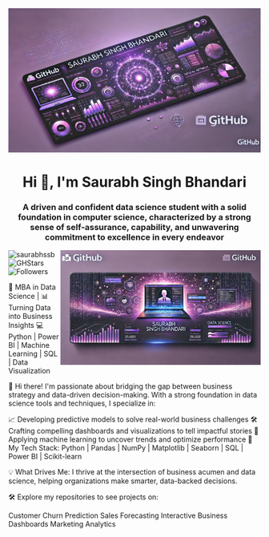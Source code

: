 <a href="(https://github.com/vishalmoc)">
  <img src="https://raw.githubusercontent.com/SaurabhSSB/SaurabhSSB/main/Image.webp" alt="Logo">
</a>
<h1 align="center">Hi 👋, I'm Saurabh Singh Bhandari</h1>
<h3 align="center">A driven and confident data science student with a solid foundation in computer science, characterized by a strong sense of self-assurance, capability, and unwavering commitment to excellence in every endeavor</h3>

<a href="https://linktr.ee/Saurabh_Singh_Bhandari_SSB" target="_blank">
  <img align="right" alt="Data Scientist" width="400" src="https://raw.githubusercontent.com/SaurabhSSB/SaurabhSSB/main/Final%20(2).webp">
</a>

<p align="left">
  <img src="https://komarev.com/ghpvc/?username=saurabhssb&label=Profile%20views&color=0e75b6&style=flat" alt="saurabhssb" />
  <img src="https://img.shields.io/github/stars/SaurabhSSB" alt="GHStars" />
  <img src="https://img.shields.io/github/followers/SaurabhSSB" alt="Followers" />
</p>

🚀 MBA in Data Science | 📊 Turning Data into Business Insights
💻 Python | Power BI | Machine Learning | SQL | Data Visualization

👋 Hi there! I'm passionate about bridging the gap between business strategy and data-driven decision-making. With a strong foundation in data science tools and techniques, I specialize in:

📈 Developing predictive models to solve real-world business challenges
🛠️ Crafting compelling dashboards and visualizations to tell impactful stories
🤖 Applying machine learning to uncover trends and optimize performance
🌟 My Tech Stack: Python | Pandas | NumPy | Matplotlib | Seaborn | SQL | Power BI | Scikit-learn

💡 What Drives Me: I thrive at the intersection of business acumen and data science, helping organizations make smarter, data-backed decisions.

🛠️ Explore my repositories to see projects on:

Customer Churn Prediction
Sales Forecasting
Interactive Business Dashboards
Marketing Analytics
